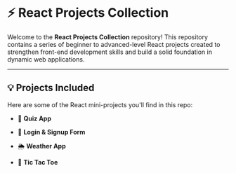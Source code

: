 # ⚡ React Projects Collection

Welcome to the **React Projects Collection** repository!
This repository contains a series of beginner to advanced-level React projects created to strengthen front-end development skills and build a solid foundation in dynamic web applications.

---

## 💡 Projects Included

Here are some of the React mini-projects you'll find in this repo:

- 📝 **Quiz App**

- 🔐 **Login & Signup Form**

- 🌦️ **Weather App**

- 🎯 **Tic Tac Toe**